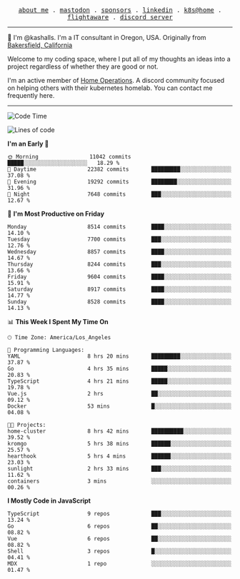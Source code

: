 <p align="center">
  <samp>
    <a href="https://jordanjones.org/">about me</a> .
    <a rel="me" href="https://mastodon.social/@kashall">mastodon</a> .
    <a href="https://github.com/sponsors/kashalls">sponsors</a> .
    <a href="https://linkedin.com/in/jordpjones">linkedin</a> .
    <a href="https://github.com/kashalls/home-cluster">k8s@home</a> .
    <a href="https://flightaware.com/adsb/stats/user/kashalls">flightaware</a> .
    <a href="https://discord.gg/V2WrCfqba9">discord server</a>
  </samp>
</p>

----------------------------------------------------------------

:wave: I'm @kashalls. I'm a IT consultant in Oregon, USA. Originally from [Bakersfield, California](https://maps.app.goo.gl/QQMtywTWghpXB6Tu6)

Welcome to my coding space, where I put all of my thoughts an ideas into a project regardless of whether they are good or not.

I'm an active member of [Home Operations](https://discord.gg/home-operations). A discord community focused on helping others with their kubernetes homelab. You can contact me frequently here.

----------------------------------------------------------------
<!--START_SECTION:waka-->
![Code Time](http://img.shields.io/badge/Code%20Time-2%2C162%20hrs%2035%20mins-blue)

![Lines of code](https://img.shields.io/badge/From%20Hello%20World%20I%27ve%20Written-10.3%20million%20lines%20of%20code-blue)

**I'm an Early 🐤** 

```text
🌞 Morning                11042 commits       █████░░░░░░░░░░░░░░░░░░░░   18.29 % 
🌆 Daytime                22382 commits       █████████░░░░░░░░░░░░░░░░   37.08 % 
🌃 Evening                19292 commits       ████████░░░░░░░░░░░░░░░░░   31.96 % 
🌙 Night                  7648 commits        ███░░░░░░░░░░░░░░░░░░░░░░   12.67 % 
```
📅 **I'm Most Productive on Friday** 

```text
Monday                   8514 commits        ████░░░░░░░░░░░░░░░░░░░░░   14.10 % 
Tuesday                  7700 commits        ███░░░░░░░░░░░░░░░░░░░░░░   12.76 % 
Wednesday                8857 commits        ████░░░░░░░░░░░░░░░░░░░░░   14.67 % 
Thursday                 8244 commits        ███░░░░░░░░░░░░░░░░░░░░░░   13.66 % 
Friday                   9604 commits        ████░░░░░░░░░░░░░░░░░░░░░   15.91 % 
Saturday                 8917 commits        ████░░░░░░░░░░░░░░░░░░░░░   14.77 % 
Sunday                   8528 commits        ████░░░░░░░░░░░░░░░░░░░░░   14.13 % 
```


📊 **This Week I Spent My Time On** 

```text
🕑︎ Time Zone: America/Los_Angeles

💬 Programming Languages: 
YAML                     8 hrs 20 mins       █████████░░░░░░░░░░░░░░░░   37.87 % 
Go                       4 hrs 35 mins       █████░░░░░░░░░░░░░░░░░░░░   20.83 % 
TypeScript               4 hrs 21 mins       █████░░░░░░░░░░░░░░░░░░░░   19.78 % 
Vue.js                   2 hrs               ██░░░░░░░░░░░░░░░░░░░░░░░   09.12 % 
Docker                   53 mins             █░░░░░░░░░░░░░░░░░░░░░░░░   04.08 % 

🐱‍💻 Projects: 
home-cluster             8 hrs 42 mins       ██████████░░░░░░░░░░░░░░░   39.52 % 
kromgo                   5 hrs 38 mins       ██████░░░░░░░░░░░░░░░░░░░   25.57 % 
hearthook                5 hrs 4 mins        ██████░░░░░░░░░░░░░░░░░░░   23.03 % 
sunlight                 2 hrs 33 mins       ███░░░░░░░░░░░░░░░░░░░░░░   11.62 % 
containers               3 mins              ░░░░░░░░░░░░░░░░░░░░░░░░░   00.26 % 
```

**I Mostly Code in JavaScript** 

```text
TypeScript               9 repos             ███░░░░░░░░░░░░░░░░░░░░░░   13.24 % 
Go                       6 repos             ██░░░░░░░░░░░░░░░░░░░░░░░   08.82 % 
Vue                      6 repos             ██░░░░░░░░░░░░░░░░░░░░░░░   08.82 % 
Shell                    3 repos             █░░░░░░░░░░░░░░░░░░░░░░░░   04.41 % 
MDX                      1 repo              ░░░░░░░░░░░░░░░░░░░░░░░░░   01.47 % 
```




<!--END_SECTION:waka-->